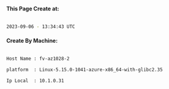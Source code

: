 
   
#### This Page Create at:

```bash

2023-09-06 - 13:34:43 UTC

```

#### Create By Machine:

```bash

Host Name : fv-az1028-2

platform  : Linux-5.15.0-1041-azure-x86_64-with-glibc2.35

Ip Local  : 10.1.0.31

```

